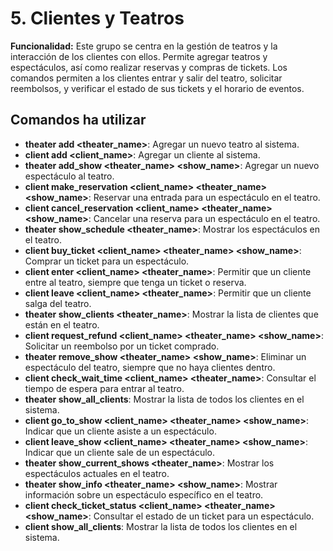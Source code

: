 # 5. Clientes y Teatros

**Funcionalidad:** Este grupo se centra en la gestión de teatros y la interacción de los clientes con ellos. Permite agregar teatros y espectáculos, así como realizar reservas y compras de tickets. Los comandos permiten a los clientes entrar y salir del teatro, solicitar reembolsos, y verificar el estado de sus tickets y el horario de eventos.

## Comandos ha utilizar

- **theater add <theater_name>**: Agregar un nuevo teatro al sistema.
- **client add <client_name>**: Agregar un cliente al sistema.
- **theater add_show <theater_name> <show_name>**: Agregar un nuevo espectáculo al teatro.
- **client make_reservation <client_name> <theater_name> <show_name>**: Reservar una entrada para un espectáculo en el teatro.
- **client cancel_reservation <client_name> <theater_name> <show_name>**: Cancelar una reserva para un espectáculo en el teatro.
- **theater show_schedule <theater_name>**: Mostrar los espectáculos en el teatro.
- **client buy_ticket <client_name> <theater_name> <show_name>**: Comprar un ticket para un espectáculo.
- **client enter <client_name> <theater_name>**: Permitir que un cliente entre al teatro, siempre que tenga un ticket o reserva.
- **client leave <client_name> <theater_name>**: Permitir que un cliente salga del teatro.
- **theater show_clients <theater_name>**: Mostrar la lista de clientes que están en el teatro.
- **client request_refund <client_name> <theater_name> <show_name>**: Solicitar un reembolso por un ticket comprado.
- **theater remove_show <theater_name> <show_name>**: Eliminar un espectáculo del teatro, siempre que no haya clientes dentro.
- **client check_wait_time <client_name> <theater_name>**: Consultar el tiempo de espera para entrar al teatro.
- **theater show_all_clients**: Mostrar la lista de todos los clientes en el sistema.
- **client go_to_show <client_name> <theater_name> <show_name>**: Indicar que un cliente asiste a un espectáculo.
- **client leave_show <client_name> <theater_name> <show_name>**: Indicar que un cliente sale de un espectáculo.
- **theater show_current_shows <theater_name>**: Mostrar los espectáculos actuales en el teatro.
- **theater show_info <theater_name> <show_name>**: Mostrar información sobre un espectáculo específico en el teatro.
- **client check_ticket_status <client_name> <theater_name> <show_name>**: Consultar el estado de un ticket para un espectáculo.
- **client show_all_clients**: Mostrar la lista de todos los clientes en el sistema.